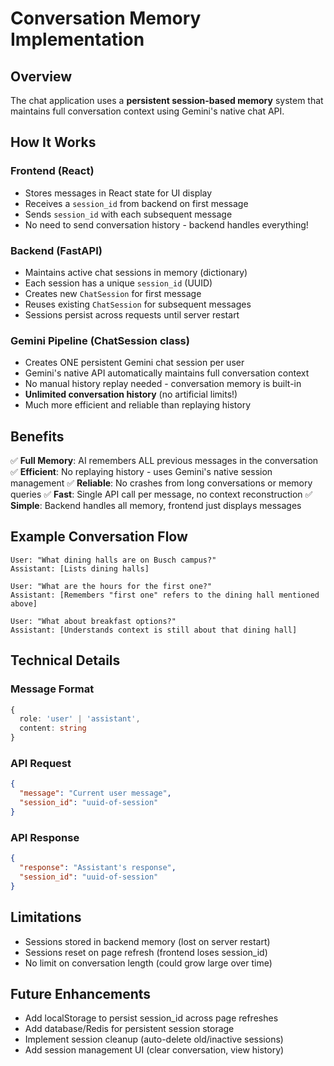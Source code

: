 # Conversation Memory Implementation

## Overview
The chat application uses a **persistent session-based memory** system that maintains full conversation context using Gemini's native chat API.

## How It Works

### Frontend (React)
- Stores messages in React state for UI display
- Receives a `session_id` from backend on first message
- Sends `session_id` with each subsequent message
- No need to send conversation history - backend handles everything!

### Backend (FastAPI)
- Maintains active chat sessions in memory (dictionary)
- Each session has a unique `session_id` (UUID)
- Creates new `ChatSession` for first message
- Reuses existing `ChatSession` for subsequent messages
- Sessions persist across requests until server restart

### Gemini Pipeline (ChatSession class)
- Creates ONE persistent Gemini chat session per user
- Gemini's native API automatically maintains full conversation context
- No manual history replay needed - conversation memory is built-in
- **Unlimited conversation history** (no artificial limits!)
- Much more efficient and reliable than replaying history

## Benefits

✅ **Full Memory**: AI remembers ALL previous messages in the conversation
✅ **Efficient**: No replaying history - uses Gemini's native session management
✅ **Reliable**: No crashes from long conversations or memory queries
✅ **Fast**: Single API call per message, no context reconstruction
✅ **Simple**: Backend handles all memory, frontend just displays messages

## Example Conversation Flow

```
User: "What dining halls are on Busch campus?"
Assistant: [Lists dining halls]

User: "What are the hours for the first one?"
Assistant: [Remembers "first one" refers to the dining hall mentioned above]

User: "What about breakfast options?"
Assistant: [Understands context is still about that dining hall]
```

## Technical Details

### Message Format
```typescript
{
  role: 'user' | 'assistant',
  content: string
}
```

### API Request
```json
{
  "message": "Current user message",
  "session_id": "uuid-of-session"
}
```

### API Response
```json
{
  "response": "Assistant's response",
  "session_id": "uuid-of-session"
}
```

## Limitations

- Sessions stored in backend memory (lost on server restart)
- Sessions reset on page refresh (frontend loses session_id)
- No limit on conversation length (could grow large over time)

## Future Enhancements

- Add localStorage to persist session_id across page refreshes
- Add database/Redis for persistent session storage
- Implement session cleanup (auto-delete old/inactive sessions)
- Add session management UI (clear conversation, view history)
